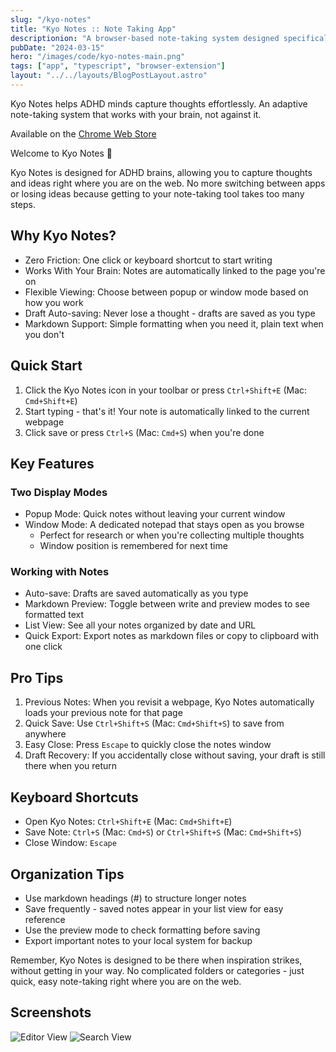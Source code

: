 ```yaml
---
slug: "/kyo-notes"
title: "Kyo Notes :: Note Taking App"
descriptionion: "A browser-based note-taking system designed specifically for ADHD minds to capture thoughts effortlessly"
pubDate: "2024-03-15"
hero: "/images/code/kyo-notes-main.png"
tags: ["app", "typescript", "browser-extension"]
layout: "../../layouts/BlogPostLayout.astro"
---
```


Kyo Notes helps ADHD minds capture thoughts effortlessly. An adaptive note-taking system that works with your brain, not against it.

Available on the [Chrome Web Store](https://chromewebstore.google.com/detail/kyo-notes/mbdbooidikookaidpecacnnkcoljohld)

Welcome to Kyo Notes 📝

Kyo Notes is designed for ADHD brains, allowing you to capture thoughts and ideas right where you are on the web. No more switching between apps or losing ideas because getting to your note-taking tool takes too many steps.

## Why Kyo Notes?

- Zero Friction: One click or keyboard shortcut to start writing
- Works With Your Brain: Notes are automatically linked to the page you're on
- Flexible Viewing: Choose between popup or window mode based on how you work
- Draft Auto-saving: Never lose a thought - drafts are saved as you type
- Markdown Support: Simple formatting when you need it, plain text when you don't

## Quick Start

1. Click the Kyo Notes icon in your toolbar or press `Ctrl+Shift+E` (Mac: `Cmd+Shift+E`)
2. Start typing - that's it! Your note is automatically linked to the current webpage
3. Click save or press `Ctrl+S` (Mac: `Cmd+S`) when you're done

## Key Features

### Two Display Modes

- Popup Mode: Quick notes without leaving your current window
- Window Mode: A dedicated notepad that stays open as you browse
  - Perfect for research or when you're collecting multiple thoughts
  - Window position is remembered for next time

### Working with Notes

- Auto-save: Drafts are saved automatically as you type
- Markdown Preview: Toggle between write and preview modes to see formatted text
- List View: See all your notes organized by date and URL
- Quick Export: Export notes as markdown files or copy to clipboard with one click

## Pro Tips

1. Previous Notes: When you revisit a webpage, Kyo Notes automatically loads your previous note for that page
2. Quick Save: Use `Ctrl+Shift+S` (Mac: `Cmd+Shift+S`) to save from anywhere
3. Easy Close: Press `Escape` to quickly close the notes window
4. Draft Recovery: If you accidentally close without saving, your draft is still there when you return

## Keyboard Shortcuts

- Open Kyo Notes: `Ctrl+Shift+E` (Mac: `Cmd+Shift+E`)
- Save Note: `Ctrl+S` (Mac: `Cmd+S`) or `Ctrl+Shift+S` (Mac: `Cmd+Shift+S`)
- Close Window: `Escape`

## Organization Tips

- Use markdown headings (#) to structure longer notes
- Save frequently - saved notes appear in your list view for easy reference
- Use the preview mode to check formatting before saving
- Export important notes to your local system for backup

Remember, Kyo Notes is designed to be there when inspiration strikes, without getting in your way. No complicated folders or categories - just quick, easy note-taking right where you are on the web.

## Screenshots

<img alt="Editor View" src="/images/code/kyo-notes-list.png" />
<img alt="Search View" src="/images/code/kyo-notes-side.png" />
